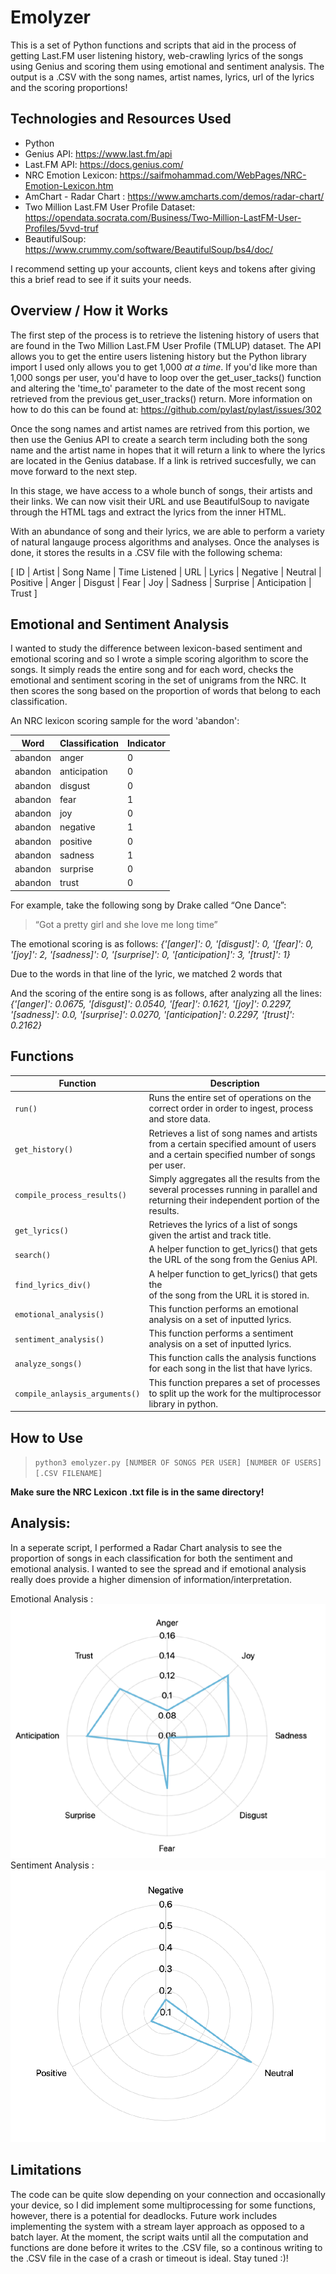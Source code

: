 # Emolyzer
This is a set of Python functions and scripts that aid in the process of getting Last.FM user listening history, web-crawling lyrics of the songs using Genius and scoring them using emotional and sentiment analysis. The output is a .CSV with the song names, artist names, lyrics, url of the lyrics and the scoring proportions!

## Technologies and Resources Used
* Python
* Genius API: https://www.last.fm/api
* Last.FM API: https://docs.genius.com/
* NRC Emotion Lexicon: https://saifmohammad.com/WebPages/NRC-Emotion-Lexicon.htm
* AmChart - Radar Chart : https://www.amcharts.com/demos/radar-chart/
* Two Million Last.FM User Profile Dataset: https://opendata.socrata.com/Business/Two-Million-LastFM-User-Profiles/5vvd-truf
* BeautifulSoup: https://www.crummy.com/software/BeautifulSoup/bs4/doc/

I recommend setting up your accounts, client keys and tokens after giving this a brief read to see if it suits your needs.

## Overview / How it Works
The first step of the process is to retrieve the listening history of users that are found in the Two Million Last.FM User Profile (TMLUP) dataset. The API allows you to get the entire users listening history but the Python library import I used only allows you to get 1,000 *at a time*. If you'd like more than 1,000 songs per user, you'd have to loop over the get_user_tacks() function and altering the 'time_to' parameter to the date of the most recent song retrieved from the previous get_user_tracks() return. More information on how to do this can be found at: https://github.com/pylast/pylast/issues/302

Once the song names and artist names are retrived from this portion, we then use the Genius API to create a search term including both the song name and the artist name in hopes that it will return a link to where the lyrics are located in the Genius database. If a link is retrived succesfully, we can move forward to the next step.

In this stage, we have access to a whole bunch of songs, their artists and their links. We can now visit their URL and use BeautifulSoup to navigate through the HTML tags and extract the lyrics from the inner HTML.

With an abundance of song and their lyrics, we are able to perform a variety of natural langauge process algorithms and analyses. Once the analyses is done, it stores the results in a .CSV file with the following schema:

[ ID | Artist | Song Name  | Time Listened | URL  | Lyrics | Negative  | Neutral | Positive  | Anger | Disgust | Fear | Joy | Sadness | Surprise | Anticipation | Trust ]

## Emotional and Sentiment Analysis
I wanted to study the difference between lexicon-based sentiment and emotional scoring and so I wrote a simple scoring algorithm to score the songs. It simply reads the entire song and for each word, checks the emotional and sentiment scoring in the set of unigrams from the NRC. It then scores the song based on the proportion of words that belong to each classification.

An NRC lexicon scoring sample for the word 'abandon':

| Word | Classification | Indicator
| ------- | -------------- | --------- | 
| abandon	| anger |	0 | 
| abandon	| anticipation	| 0 | 
| abandon	| disgust	| 0 | 
| abandon	| fear	| 1 | 
| abandon	| joy	| 0 | 
| abandon	| negative	| 1 | 
| abandon	| positive	| 0 | 
| abandon	| sadness	| 1 | 
| abandon	| surprise	| 0 | 
| abandon	| trust	| 0 | 

For example, take the following song by Drake called “One Dance”:

> “Got a pretty girl and she love me long time”

The emotional scoring is as follows:
_{'[anger]': 0, '[disgust]': 0, '[fear]': 0, '[joy]': 2, '[sadness]': 0, '[surprise]': 0, '[anticipation]': 3, '[trust]': 1}_

Due to the words in that line of the lyric, we matched 2 words that 

And the scoring of the entire song is as follows, after analyzing all the lines:
_{'[anger]': 0.0675, '[disgust]': 0.0540, '[fear]': 0.1621, '[joy]': 0.2297, '[sadness]': 0.0, '[surprise]': 0.0270, '[anticipation]': 0.2297, '[trust]': 0.2162}_


## Functions
Function | Description
------------- | -------------
`run()`  | Runs the entire set of operations on the correct order in order to ingest, process and store data.
`get_history()`  | Retrieves a list of song names and artists from a certain specified amount of users and a certain specified number of songs per user.
`compile_process_results()` | Simply aggregates all the results from the several processes running in parallel and returning their independent portion of the results.
`get_lyrics()` | Retrieves the lyrics of a list of songs given the artist and track title. 
`search()` | A helper function to get_lyrics() that gets the URL of the song from the Genius API.
`find_lyrics_div()` | A helper function to get_lyrics() that gets the <div> of the song from the URL it is stored in.
`emotional_analysis()` | This function performs an emotional analysis on a set of inputted lyrics.
`sentiment_analysis()` | This function performs a sentiment analysis on a set of inputted lyrics.
`analyze_songs()` | This function calls the analysis functions for each song in the list that have lyrics.
`compile_anlaysis_arguments()` | This function prepares a set of processes to split up the work for the multiprocessor library in python.
  
 
## How to Use
> `python3 emolyzer.py [NUMBER OF SONGS PER USER] [NUMBER OF USERS] [.CSV FILENAME]`

**Make sure the NRC Lexicon .txt file is in the same directory!**
 
## Analysis:
In a seperate script, I performed a Radar Chart analysis to see the proportion of songs in each classification for both the sentiment and emotional analysis. I wanted to see the spread and if emotional analysis really does provide a higher dimension of information/interpretation.

Emotional Analysis : ![picture alt](img/5.png "Emotional Analysis")
Sentiment Analysis : ![picture alt](img/6.png "Sentiment  Analysis")
  
## Limitations
The code can be quite slow depending on your connection and occasionally your device, so I did implement some multiprocessing for some functions, however, there is a potential for deadlocks. Future work includes implementing the system with a stream layer approach as opposed to a batch layer. At the moment, the script waits until all the computation and functions are done before it writes to the .CSV file, so a continous writing to the .CSV file in the case of a crash or timeout is ideal. Stay tuned :)!
